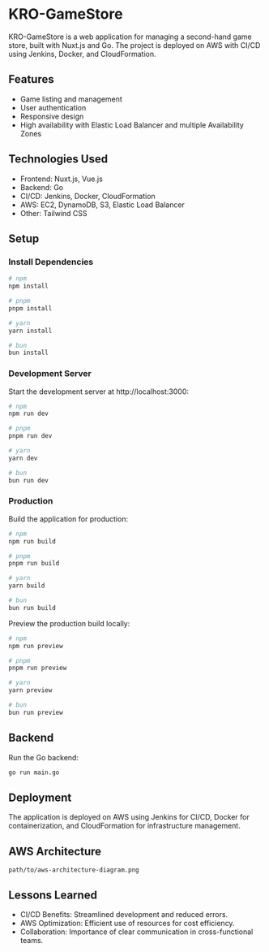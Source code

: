 # KRO-GameStore

KRO-GameStore is a web application for managing a second-hand game store, built with Nuxt.js and Go. The project is deployed on AWS with CI/CD using Jenkins, Docker, and CloudFormation.

## Features

- Game listing and management
- User authentication
- Responsive design
- High availability with Elastic Load Balancer and multiple Availability Zones

## Technologies Used

- Frontend: Nuxt.js, Vue.js
- Backend: Go
- CI/CD: Jenkins, Docker, CloudFormation
- AWS: EC2, DynamoDB, S3, Elastic Load Balancer
- Other: Tailwind CSS

## Setup

### Install Dependencies

```bash
# npm
npm install

# pnpm
pnpm install

# yarn
yarn install

# bun
bun install
```
### Development Server
Start the development server at http://localhost:3000:
```bash
# npm
npm run dev

# pnpm
pnpm run dev

# yarn
yarn dev

# bun
bun run dev
```
### Production
Build the application for production:
```bash
# npm
npm run build

# pnpm
pnpm run build

# yarn
yarn build

# bun
bun run build
```
Preview the production build locally:
```bash
# npm
npm run preview

# pnpm
pnpm run preview

# yarn
yarn preview

# bun
bun run preview
```
## Backend
Run the Go backend:
```bash
go run main.go
```

## Deployment
The application is deployed on AWS using Jenkins for CI/CD, Docker for containerization, and CloudFormation for infrastructure management.

## AWS Architecture
`path/to/aws-architecture-diagram.png`

## Lessons Learned
- CI/CD Benefits: Streamlined development and reduced errors.
- AWS Optimization: Efficient use of resources for cost efficiency.
- Collaboration: Importance of clear communication in cross-functional teams.
